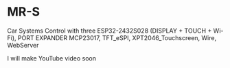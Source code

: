 # MR-S
Car Systems Control with three ESP32-2432S028 (DISPLAY + TOUCH + Wi-Fi), PORT EXPANDER MCP23017, TFT_eSPI, XPT2046_Touchscreen, Wire, WebServer

I will make YouTube video soon
